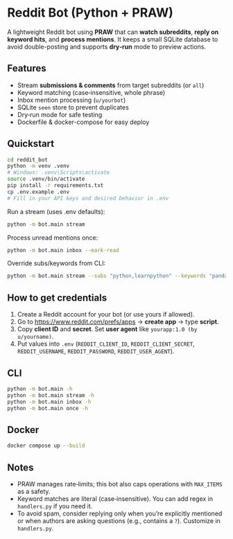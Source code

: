 # Reddit Bot (Python + PRAW)

A lightweight Reddit bot using **PRAW** that can **watch subreddits**, **reply on keyword hits**, and **process mentions**. It keeps a small SQLite database to avoid double-posting and supports **dry‑run** mode to preview actions.

## Features
- Stream **submissions & comments** from target subreddits (or `all`)
- Keyword matching (case‑insensitive, whole phrase)
- Inbox mention processing (`u/yourbot`)
- SQLite `seen` store to prevent duplicates
- Dry‑run mode for safe testing
- Dockerfile & docker-compose for easy deploy

## Quickstart
```bash
cd reddit_bot
python -m venv .venv
# Windows: .venv\Scripts\activate
source .venv/bin/activate
pip install -r requirements.txt
cp .env.example .env
# Fill in your API keys and desired behavior in .env
```

Run a stream (uses .env defaults):
```bash
python -m bot.main stream
```

Process unread mentions once:
```bash
python -m bot.main inbox --mark-read
```

Override subs/keywords from CLI:
```bash
python -m bot.main stream --subs "python,learnpython" --keywords "pandas,numpy" --dry-run
```

## How to get credentials
1. Create a Reddit account for your bot (or use yours if allowed).
2. Go to https://www.reddit.com/prefs/apps → **create app** → type **script**.
3. Copy **client ID** and **secret**. Set **user agent** like `yourapp:1.0 (by u/yourname)`.
4. Put values into `.env` (`REDDIT_CLIENT_ID`, `REDDIT_CLIENT_SECRET`, `REDDIT_USERNAME`, `REDDIT_PASSWORD`, `REDDIT_USER_AGENT`).

## CLI
```bash
python -m bot.main -h
python -m bot.main stream -h
python -m bot.main inbox -h
python -m bot.main once -h
```

## Docker
```bash
docker compose up --build
```

## Notes
- PRAW manages rate‑limits; this bot also caps operations with `MAX_ITEMS` as a safety.
- Keyword matches are literal (case‑insensitive). You can add regex in `handlers.py` if you need it.
- To avoid spam, consider replying only when you’re explicitly mentioned or when authors are asking questions (e.g., contains a `?`). Customize in `handlers.py`.